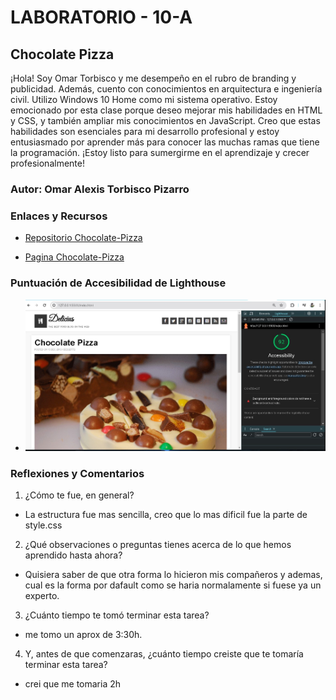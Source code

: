 # LABORATORIO - 10-A

## Chocolate Pizza

¡Hola! Soy Omar Torbisco y me desempeño en el rubro de branding y publicidad. Además, cuento con conocimientos en arquitectura e ingeniería civil. Utilizo Windows 10 Home como mi sistema operativo.
Estoy emocionado por esta clase porque deseo mejorar mis habilidades en HTML y CSS, y también ampliar mis conocimientos en JavaScript. Creo que estas habilidades son esenciales para mi desarrollo profesional y estoy entusiasmado por aprender más para conocer las muchas ramas que tiene la programación. ¡Estoy listo para sumergirme en el aprendizaje y crecer profesionalmente!

### Autor: Omar Alexis Torbisco Pizarro

### Enlaces y Recursos

* [Repositorio Chocolate-Pizza](https://github.com/omartpiza/chocolate-pizza)

* [Pagina Chocolate-Pizza](https://omartpiza.github.io/chocolate-pizza)

### Puntuación de Accesibilidad de Lighthouse

* ![Lighthouse](img/lighthouse-10a.jpg)

### Reflexiones y Comentarios

1. ¿Cómo te fue, en general?
- La estructura fue mas sencilla, creo que lo mas dificil fue la parte de style.css
2. ¿Qué observaciones o preguntas tienes acerca de lo que hemos aprendido hasta ahora?
- Quisiera saber de que otra forma lo hicieron mis compañeros y ademas, cual es la forma por dafault como se haria normalamente si fuese ya un experto.
3. ¿Cuánto tiempo te tomó terminar esta tarea?
- me tomo un aprox de 3:30h.
4. Y, antes de que comenzaras, ¿cuánto tiempo creiste que te tomaría terminar esta tarea?
- crei que me tomaria 2h